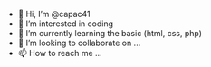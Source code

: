 - 👋 Hi, I’m @capac41
- 👀 I’m interested in coding
- 🌱 I’m currently learning the basic (html, css, php)
- 💞️ I’m looking to collaborate on ...
- 📫 How to reach me ...

<!---
capac41/capac41 is a ✨ special ✨ repository because its `README.md` (this file) appears on your GitHub profile.
You can click the Preview link to take a look at your changes.
--->
